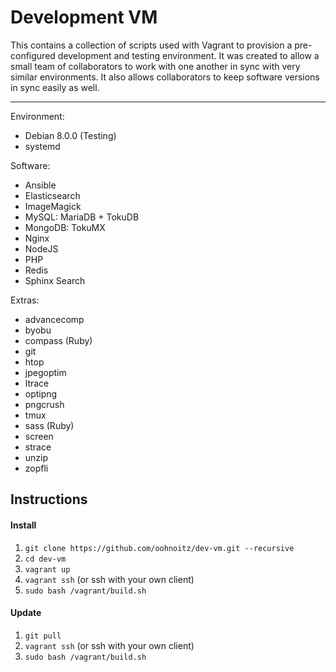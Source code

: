 Development VM
==============

This contains a collection of scripts used with Vagrant to provision a pre-configured development and testing environment. It was created to allow a small team of collaborators to work with one another in sync with very similar environments. It also allows collaborators to keep software versions in sync easily as well.

---

Environment:
 - Debian 8.0.0 (Testing)
 - systemd

Software:
 - Ansible
 - Elasticsearch
 - ImageMagick
 - MySQL: MariaDB + TokuDB
 - MongoDB: TokuMX
 - Nginx
 - NodeJS
 - PHP
 - Redis
 - Sphinx Search

Extras:
 - advancecomp
 - byobu
 - compass (Ruby)
 - git
 - htop
 - jpegoptim
 - ltrace
 - optipng
 - pngcrush
 - tmux
 - sass (Ruby)
 - screen
 - strace
 - unzip
 - zopfli

Instructions
------------

#### Install
 1. `git clone https://github.com/oohnoitz/dev-vm.git --recursive`
 2. `cd dev-vm`
 3. `vagrant up`
 4. `vagrant ssh` (or ssh with your own client)
 5. `sudo bash /vagrant/build.sh`

#### Update
 1. `git pull`
 2. `vagrant ssh` (or ssh with your own client)
 3. `sudo bash /vagrant/build.sh`
